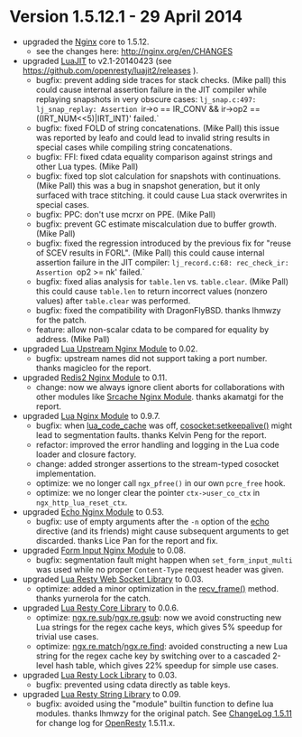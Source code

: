 <!---
    @title         ChangeLog 1.5.12
    @creator       Yichun Zhang
    @created       2014-04-29 21:22 GMT
    @modifier      Yichun Zhang
    @modifier_link yichun-zhang
    @modified      2014-04-30 23:54 GMT
    @changes       2
--->


#  Version 1.5.12.1 - 29 April 2014
* upgraded the [Nginx](nginx.html) core to 1.5.12.
    * see the changes here: http://nginx.org/en/CHANGES
* upgraded [LuaJIT](luajit.html) to v2.1-20140423 (see https://github.com/openresty/luajit2/releases
).
    * bugfix: prevent adding side traces for stack checks. (Mike pall) this could cause internal assertion failure in the JIT compiler while replaying snapshots in very obscure cases: `lj_snap.c:497: lj_snap_replay: Assertion `ir->o == IR_CONV && ir->op2 == ((IRT_NUM<<5)|IRT_INT)' failed.`
    * bugfix: fixed FOLD of string concatenations. (Mike Pall) this issue was reported by leafo and could lead to invalid string results in special cases while compiling string concatenations.
    * bugfix: FFI: fixed cdata equality comparison against strings and other Lua types. (Mike Pall)
    * bugfix: fixed top slot calculation for snapshots with continuations. (Mike Pall) this was a bug in snapshot generation, but it only surfaced with trace stitching. it could cause Lua stack overwrites in special cases.
    * bugfix: PPC: don't use mcrxr on PPE. (Mike Pall)
    * bugfix: prevent GC estimate miscalculation due to buffer growth. (Mike Pall)
    * bugfix: fixed the regression introduced by the previous fix for "reuse of SCEV results in FORL". (Mike Pall) this could cause internal assertion failure in the JIT compiler: `lj_record.c:68: rec_check_ir: Assertion `op2 >= nk' failed.`
    * bugfix: fixed alias analysis for `table.len` vs. `table.clear`. (Mike Pall) this could cause `table.len` to return incorrect values (nonzero values) after `table.clear` was performed.
    * bugfix: fixed the compatibility with DragonFlyBSD. thanks lhmwzy for the patch.
    * feature: allow non-scalar cdata to be compared for equality by address. (Mike Pall)
* upgraded [Lua Upstream Nginx Module](lua-upstream-nginx-module.html) to 0.02.
    * bugfix: upstream names did not support taking a port number. thanks magicleo for the report.
* upgraded [Redis2 Nginx Module](redis-2-nginx-module.html) to 0.11.
    * change: now we always ignore client aborts for collaborations with other modules like [Srcache Nginx Module](srcache-nginx-module.html). thanks akamatgi for the report.
* upgraded [Lua Nginx Module](lua-nginx-module.html) to 0.9.7.
    *  bugfix: when [lua_code_cache](https://github.com/openresty/lua-nginx-module#lua_code_cache) was off, [cosocket:setkeepalive()](https://github.com/openresty/lua-nginx-module#tcpsocksetkeepalive) might lead to segmentation faults. thanks Kelvin Peng for the report.
    * refactor: improved the error handling and logging in the Lua code loader and closure factory.
    * change: added stronger assertions to the stream-typed cosocket implementation.
    * optimize: we no longer call `ngx_pfree()` in our own `pcre_free` hook.
    * optimize: we no longer clear the pointer `ctx->user_co_ctx` in `ngx_http_lua_reset_ctx`.
* upgraded [Echo Nginx Module](echo-nginx-module.html) to 0.53.
    * bugfix: use of empty arguments after the `-n` option of the [echo](https://github.com/openresty/echo-nginx-module#echo) directive (and its friends) might cause subsequent arguments to get discarded. thanks Lice Pan for the report and fix.
* upgraded [Form Input Nginx Module](form-input-nginx-module.html) to 0.08.
    * bugfix: segmentation fault might happen when `set_form_input_multi` was used while no proper `Content-Type` request header was given.
* upgraded [Lua Resty Web Socket Library](lua-resty-web-socket-library.html) to 0.03.
    * optimize: added a minor optimization in the [recv_frame()](https://github.com/openresty/lua-resty-websocket#recv_frame) method. thanks yurnerola for the catch.
* upgraded [Lua Resty Core Library](lua-resty-core-library.html) to 0.0.6.
    * optimize: [ngx.re.sub](https://github.com/openresty/lua-nginx-module#ngxresub)/[ngx.re.gsub](https://github.com/openresty/lua-nginx-module#ngxregsub): now we avoid constructing new Lua strings for the regex cache keys, which gives 5% speedup for trivial use cases.
    * optimize: [ngx.re.match](https://github.com/openresty/lua-nginx-module#ngxrematch)/[ngx.re.find](https://github.com/openresty/lua-nginx-module#ngxrefind): avoided constructing a new Lua string for the regex cache key by switching over to a cascaded 2-level hash table, which gives 22% speedup for simple use cases.
* upgraded [Lua Resty Lock Library](lua-resty-lock-library.html) to 0.03.
    * bugfix: prevented using cdata directly as table keys.
* upgraded [Lua Resty String Library](lua-resty-string-library.html) to 0.09.
    * bugfix: avoided using the "module" builtin function to define lua modules. thanks lhmwzy for the original patch.
See [ChangeLog 1.5.11](changelog-1005011.html) for change log for [OpenResty](openresty.html) 1.5.11.x.

